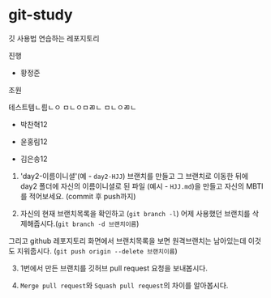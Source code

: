 # git-study

깃 사용법 연습하는 레포지토리

진행

- 황정준

조원

테스트템ㄴ릠ㄴㅇ
ㅁㄴㅇㅁㄻㄴ
ㅁㄴㅇㄻㄴ

- 박찬혁12

- 윤홍림12

- 김은송12



1. 'day2-이름이니셜'(예 - `day2-HJJ`) 브랜치를 만들고 그 브랜치로 이동한 뒤에 day2 폴더에 자신의 이름이니셜로 된 파일 (예시 - `HJJ.md`)을 만들고 자신의 MBTI를 적어보세요. (commit 후 push까지)

2. 자신의 현재 브랜치목록을 확인하고 (`git branch -l`) 어제 사용했던 브랜치를 삭제해줍시다.(`git branch -d 브랜치이름`)

그리고 github 레포지토리 화면에서 브랜치목록을 보면 원격브랜치는 남아있는데 이것도 지워줍시다. (`git push origin --delete 브랜치이름`)

3. 1번에서 만든 브랜치를 깃허브 pull request 요청을 보내봅시다.

4. `Merge pull request`와 `Squash pull request`의 차이를 알아봅시다.
